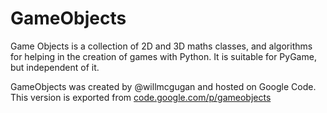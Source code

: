 # GameObjects

Game Objects is a collection of 2D and 3D maths classes, and algorithms for helping in the creation of games with Python. It is suitable for PyGame, but independent of it.

GameObjects was created by @willmcgugan and hosted on Google Code. This version is exported from [code.google.com/p/gameobjects](https://code.google.com/archive/p/gameobjects/)
